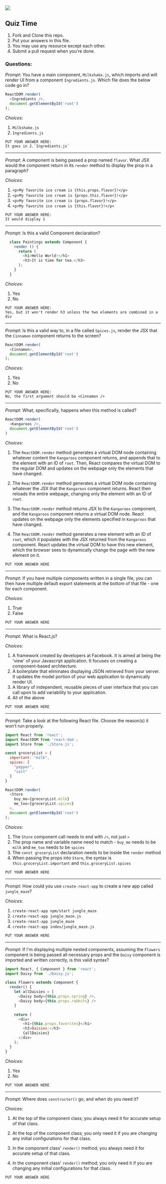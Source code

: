 # ![](https://ga-dash.s3.amazonaws.com/production/assets/logo-9f88ae6c9c3871690e33280fcf557f33.png)

## Quiz Time

1. Fork and Clone this repo.
2. Put your answers in this file.
3. You may use any resource except each other.
4. Submit a pull request when you're done.

### Questions:

_Prompt_:  You have a main component, `Milkshake.js`, which imports and will render UI from a component `Ingredients.js`. Which file does the below code go in?

```js
ReactDOM.render(
  <Ingredients />,
  document.getElementById('root')
);
```

_Choices_:

1. `Milkshake.js`
2. `Ingredients.js`

```
PUT YOUR ANSWER HERE:
It goes in 2.`Ingredients.js`
```


-----------------------------------

_Prompt_:  A component is being passed a prop named `flavor`. What JSX would the component return in its `render` method to display the prop in a paragraph?

_Choices_:

1. `<p>My favorite ice cream is {this.props.flavor}!</p>`
2. `<p>My favorite ice cream is {props.this.flavor}!</p>`
3. `<p>My favorite ice cream is {props.flavor}!</p>`
4. `<p>My favorite ice cream is {this.flavor}!</p>`

```
PUT YOUR ANSWER HERE:
It would display 1
```


-----------------------------------

_Prompt_:  Is this a valid Component declaration?

```js
  class Paintings extends Component {
    render () {
      return (
        <h1>Hello World!</h1>
        <h3>It is time for tea.</h3>
      );
    }
  }
```

_Choices_:

1. Yes
2. No

```
PUT YOUR ANSWER HERE:
Yes, but it won't render h3 unless the two elements are combined in a div
```


----------------------------------

_Prompt_:  Is this a valid way to, in a file called `Spices.js`, render the JSX that the `Cinnamon` component returns to the screen?

```js
ReactDOM.render(
  <Cinnamon>,
  document.getElementById('root')
);
```

_Choices_:

1. Yes
2. No

```
PUT YOUR ANSWER HERE:
No, the first argument should be <Cinnamon />
```


----------------------------------

_Prompt_: What, specifically, happens when this method is called?

```js
ReactDOM.render(
  <Kangaroos />,
  document.getElementById('root')
)
```

_Choices_:

1. The `ReactDOM.render` method generates a virtual DOM node containing whatever content the `Kangaroos` component returns, and appends that to the element with an ID of `root`. Then, React compares the virtual DOM to the regular DOM and updates on the webpage only the elements that have changed.

2. The `ReactDOM.render` method generates a virtual DOM node containing whatever the JSX that the `Kangaroos` component returns. React then reloads the entire webpage, changing only the element with an ID of `root`.

3. The `ReactDOM.render` method returns JSX to the `Kangaroos` component, and the `Kangaroos` component returns a virtual DOM node. React updates on the webpage only the elements specified in `Kangaroos` that have changed.

4. The `ReactDOM.render` method generates a new element with an ID of `root`, which it populates with the JSX returned from the `Kangaroos` component. React updates the virtual DOM to have this new element, which the browser sees to dynamically change the page with the new element on it.

```
PUT YOUR ANSWER HERE
```



-----------------------------------

_Prompt_:  If you have multiple components written in a single file, you can then have multiple default export statements at the bottom of that file - one for each component.

_Choices_:

1. True
2. False

```
PUT YOUR ANSWER HERE
```


----------------------------------

_Prompt_:  What is React.js?

_Choices_:

1. A framework created by developers at Facebook. It is aimed at being the 'view' of your Javascript application. It focuses on creating a component-based architecture.
2. A boilerplate that eliminates displaying JSON retrieved from your server. It updates the model portion of your web application to dynamically render UI.
3. A library of independent, reusable pieces of user interface that you can call upon to add variability to your application.
4. All of the above

```
PUT YOUR ANSWER HERE
```


-----------------------------------

_Prompt_:  Take a look at the following React file. Choose the reason(s) it won't run properly.

```js
import React from 'react';
import ReactDOM from 'react-dom';
import Store from './Store.js';

const groceryList = {
  important: "milk",
  spices: [
    "pepper",
    "salt"
  ]
}

ReactDOM.render(
  <Store
    buy_me={groceryList.milk}
    me_too={groceryList.spices}
  >,
  document.getElementById('root')
);
```

_Choices_:

1. The `Store` component call needs to end with `/>`, not just `>`
2. The prop name and variable name need to match - `buy_me` needs to be `milk` and `me_too` needs to be `spices`
3. The `const groceryList` declaration needs to be inside the `render` method
4. When passing the props into `Store`, the syntax is `this.groceryList.important` and `this.groceryList.spices`

```
PUT YOUR ANSWER HERE
```



----------------------------------


_Prompt_:  How could you use `create-react-app` to create a new app called `jungle_maze`?

_Choices_:

1. `create-react-app npm/start jungle_maze`
2. `create-react-app jungle_maze.js`
3. `create-react-app jungle_maze`
4. `create-react-app index/jungle_maze.js`

```
PUT YOUR ANSWER HERE
```


----------------------------------

_Prompt_:  If I'm displaying multiple nested components, assuming the `Flowers` component is being passed all necessary props and the `Daisy` component is imported and written correctly, is this valid syntax?

```js
import React, { Component } from 'react';
import Daisy from './Daisy.js';

class Flowers extends Component {
  render() {
    let allDaisies = [
      <Daisy body={this.props.spring} />,
      <Daisy body={this.props.rabbits} />
    ]

    return (
      <div>
        <h1>{this.props.favorites}</h1>
        <h3>Daisies:</h3>
        {allDaisies}
      </div>
    );
  }
}
```

_Choices_:

1. Yes
2. No

```
PUT YOUR ANSWER HERE
```


----------------------------------

_Prompt_: Where does `constructor()` go, and when do you need it?

Choices:

1. At the top of the component class; you always need it for accurate setup of that class.

2. At the top of the component class; you only need it if you are changing any initial configurations for that class.

3. In the component class' `render()` method; you always need it for accurate setup of that class.

4. In the component class' `render()` method;  you only need it if you are changing any initial configurations for that class.

```
PUT YOUR ANSWER HERE
```